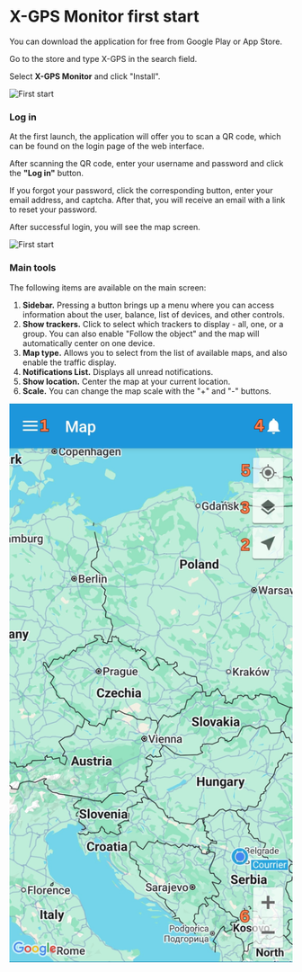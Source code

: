# X-GPS Monitor first start

You can download the application for free from Google Play or App Store.

Go to the store and type X-GPS in the search field.

Select **X-GPS Monitor** and click "Install".

![First start](https://www.navixy.com/wp-content/uploads/2020/02/2020-02-28_16-44-46-600x399.png)

### Log in

At the first launch, the application will offer you to scan a QR code, which can be found on the login page of the web interface.

After scanning the QR code, enter your username and password and click the **"Log in"** button.

If you forgot your password, click the corresponding button, enter your email address, and captcha. After that, you will receive an email with a link to reset your password.

After successful login, you will see the map screen.

![First start](https://www.navixy.com/wp-content/uploads/2020/02/2020-02-28_16-45-53-453x600.png)

### Main tools

The following items are available on the main screen:

1. **Sidebar.** Pressing a button brings up a menu where you can access information about the user, balance, list of devices, and other controls.
2. **Show trackers.** Click to select which trackers to display - all, one, or a group. You can also enable "Follow the object" and the map will automatically center on one device.
3. **Map type.** Allows you to select from the list of available maps, and also enable the traffic display.
4. **Notifications List.** Displays all unread notifications.
5. **Show location.** Center the map at your current location.
6. **Scale.** You can change the map scale with the "+" and "-" buttons.

![x-monitor-interface.png](attachments/x-monitor-interface.png)